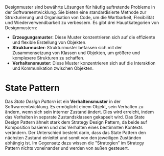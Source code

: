 Designmuster sind bewährte Lösungen für häufig auftretende Probleme in der Softwareentwicklung. Sie bieten eine standardisierte Methode zur Strukturierung und Organisation von Code, um die Wartbarkeit, Flexibilität und Wiederverwendbarkeit zu verbessern. Es gibt drei Hauptkategorien von Designmustern:

- **Erzeugungsmuster**: Diese Muster konzentrieren sich auf die effiziente und flexible Erstellung von Objekten.
- **Strukturmuster**: Strukturmuster befassen sich mit der Zusammensetzung von Klassen und Objekten, um größere und komplexere Strukturen zu schaffen.
- **Verhaltensmuster**: Diese Muster konzentrieren sich auf die Interaktion und Kommunikation zwischen Objekten.

# State Pattern

Das _State Design Pattern_ ist ein **Verhaltensmuster** in der Softwareentwicklung. Es ermöglicht einem Objekt, sein Verhalten zu ändern, wenn sich sein interner Zustand ändert. Dies wird erreicht, indem das Verhalten in separate Zustandsklassen gekapselt wird.
Das State Design Pattern ähnelt stark dem Strategy Design Pattern, da beide auf Komposition basieren und das Verhalten eines bestimmten Kontexts verändern.
Der Unterschied besteht darin, dass das State Pattern den nächsten Zustand einleitet und somit von den jeweiligen Zuständen abhängig ist. Im Gegensatz dazu wissen die "Strategien" im Strategy Pattern nichts voneinander und werden von außen gesteuert.
